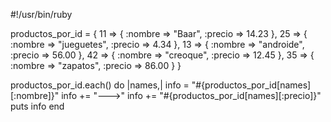 #!/usr/bin/ruby

productos_por_id = {
        11 => { :nombre => "Baar", :precio => 14.23 },
        25 => { :nombre => "jueguetes", :precio => 4.34  },
        13 => { :nombre => "androide", :precio => 56.00 },
        42 => { :nombre => "creoque", :precio => 12.45 },
        35 => { :nombre => "zapatos", :precio => 86.00 }
}


productos_por_id.each()  do |names,| 
	info = "#{productos_por_id[names][:nombre]}"
	info += "--->"
	info += "#{productos_por_id[names][:precio]}"
	puts info
end
